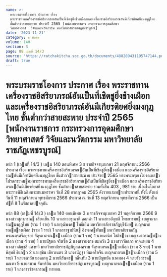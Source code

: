 ```yaml
---
name: >-
  พระบรมราชโองการ ประกาศ เรื่อง
  พระราชทานเครื่องราชอิสริยาภรณ์อันเป็นที่เชิดชูยิ่งช้างเผือกและเครื่องราชอิสริยาภรณ์อันมีเกียรติยศยิ่งมงกุฎไทย
  ชั้นต่ำกว่าสายสะพาย ประจำปี 2565 [พนักงานราชการ กระทรวงการอุดมศึกษา 
  วิทยาศาสตร์  วิจัยและนวัตกรรม มหาวิทยาลัยราชภัฏเพชรบูรณ์]
date: '2023-11-21'
category: ข พิเศษ
volume: 140
section: 3
page: 88 เล่มที่ 14/3
source: 'https://ratchakitcha.soc.go.th/documents/488289431195747144.pdf'
draft: true
---
```


# พระบรมราชโองการ ประกาศ เรื่อง พระราชทานเครื่องราชอิสริยาภรณ์อันเป็นที่เชิดชูยิ่งช้างเผือกและเครื่องราชอิสริยาภรณ์อันมีเกียรติยศยิ่งมงกุฎไทย ชั้นต่ำกว่าสายสะพาย ประจำปี 2565 [พนักงานราชการ กระทรวงการอุดมศึกษา  วิทยาศาสตร์  วิจัยและนวัตกรรม มหาวิทยาลัยราชภัฏเพชรบูรณ์]

หน้า 1 (เลมที่ 14/3 ) เลม 140 ตอนพิเศษ 3 ข ราชกิจจานุเบกษา 21 พฤศจิกายน 2566 ประกาศ เรื่อง พระราชทานเครื่องราชอิสริยาภรณอันเป็นที่เชิดชูยิ่งชางเผือก และเครื่องราชอิสริยาภรณอันมีเกียรติยศยิ่งมงกุฎไทย ชั้นต่ํากวาสายสะพาย ประจําป 2565 ทรงพระกรุณาโปรดเกลาโปรดกระหมอมพระราชทานเครื่องราชอิสริยาภรณอันเป็นที่เชิดชูยิ่งชางเผือก และเครื่องราชอิสริยาภรณอันมีเกียรติยศยิ่งมงกุฎไทย ชั้นต่ํากวาสายสะพาย รวมทั้งสิ้น 403 , 981 ราย เนื่องในโอกาสพระราชพิธีเฉลิมพระชนมพรรษา วันที่ 28 กรกฎาคม 2565 ดังรายนามทายประกาศนี้ ทั้งนี้ ตั้งแต่วันที่ 11 พฤศจิกายน พุทธศักราช 2566 ประกาศ ณ วันที่ 13 พฤศจิกายน พุทธศักราช 2566 เป็นปที่ 8 ในรัชกาลปจจุบัน

หน้า 88 (เลมที่ 14/3 ) เลม 140 ตอนพิเศษ 3 ข ราชกิจจานุเบกษา 21 พฤศจิกายน 2566 9 นางสาวสุภาภรณ เสียงเย็น 10 นางสาวอรุณวดี ดอกคํา 11 นางสาวอัญชลี โพธยารมย เบญจมาภรณมงกุฎไทย (รวม 1 ราย) 1 นายวุฒิพงศ โพธิ์เย็น มหาวิทยาลัยราชภัฏบุรีรัมย เบญจมาภรณชางเผือก (รวม 1 ราย) 1 นางสาวฐาปนีย อึงพงศพันธ มหาวิทยาลัยราชภัฏพระนครศรีอยุธยา จัตุรถาภรณชางเผือก (รวม 1 ราย) 1 นายมานิช โชติชวง เบญจมาภรณชางเผือก (รวม 4 ราย) 1 นายนัฐพล จริตซื่อ 2 นางสาวบงกช สมหวัง 3 นางสาววัลลภา อาจแหยม 4 นางสาวอัญชลี แสงทวี มหาวิทยาลัยราชภัฏพิบูลสงคราม จัตุรถาภรณชางเผือก (รวม 3 ราย) 1 นายพิสุทธิ์ ธิแกว 2 นายสุชิน เขียวเนตร 3 นางธนัฏฐา ทิมเครือจีน เบญจมาภรณชางเผือก (รวม 5 ราย) 1 นายชลาลัย ยอดเกตุ 2 นายนิรันดร กลิ่นทับ 3 นายบัญหยัด นาคทอง 4 นายรังสรรค มณฑา 5 นายสมาน จันทร์อิน มหาวิทยาลัยราชภัฏเพชรบูรณ เบญจมาภรณชางเผือก (รวม 1 ราย) 1 นางสาวรัชดาภรณ ทาทอน
